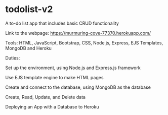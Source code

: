 # todolist-v2
A to-do list app that includes basic CRUD functionality

Link to the webpage: https://murmuring-cove-77370.herokuapp.com/

Tools: HTML, JavaScript, Bootstrap, CSS, Node.js, Express, EJS Templates, MongoDB and Heroku

Duties:

Set up the environment, using Node.js and Express.js framework

Use EJS template engine to make HTML pages

Create and connect to the database, using MongoDB as the database

Create, Read, Update, and Delete data

Deploying an App with a Database to Heroku
